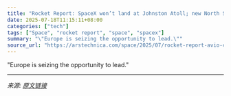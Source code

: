 ```yaml
---
title: "Rocket Report: SpaceX won’t land at Johnston Atoll; new North Sea launch site"
date: 2025-07-18T11:15:11+08:00
categories: ["tech"]
tags: ["Space", "rocket report", "space", "spacex"]
summary: "\"Europe is seizing the opportunity to lead.\""
source_url: "https://arstechnica.com/space/2025/07/rocket-report-avio-celebrates-independence-pld-outlines-grand-ambitions/"
---
```


"Europe is seizing the opportunity to lead."

---

*来源: [原文链接](https://arstechnica.com/space/2025/07/rocket-report-avio-celebrates-independence-pld-outlines-grand-ambitions/)*
